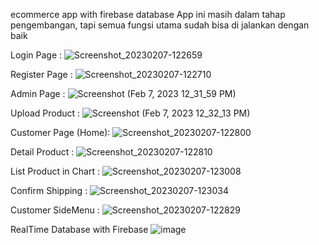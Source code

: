 ecommerce app with firebase database
App ini masih dalam tahap pengembangan, tapi semua fungsi utama sudah bisa di jalankan dengan baik

Login Page :
![Screenshot_20230207-122659](https://user-images.githubusercontent.com/19162968/217157298-737eb0de-bbf9-4389-8107-e769e5f52374.png)


Register Page :
![Screenshot_20230207-122710](https://user-images.githubusercontent.com/19162968/217157356-804f468d-8e99-4c26-9002-67ffc28f953e.png)


Admin Page :
![Screenshot (Feb 7, 2023 12_31_59 PM)](https://user-images.githubusercontent.com/19162968/217157451-6e7b3448-1c1b-49f5-8842-f2a2fd12d470.png)


Upload Product :
![Screenshot (Feb 7, 2023 12_32_13 PM)](https://user-images.githubusercontent.com/19162968/217157494-0999fb1d-903a-48d0-94d2-be3eb90fa3b1.png)


Customer Page (Home):
![Screenshot_20230207-122800](https://user-images.githubusercontent.com/19162968/217157539-6411af9e-2296-4903-bc01-2e405df51bbb.png)


Detail Product :
![Screenshot_20230207-122810](https://user-images.githubusercontent.com/19162968/217157584-d5324eef-0e73-4fe2-aafd-94390b66d72b.png)


List Product in Chart :
![Screenshot_20230207-123008](https://user-images.githubusercontent.com/19162968/217157649-2bb931d2-ed82-4b37-93f2-83a1a6911f21.png)


Confirm Shipping :
![Screenshot_20230207-123034](https://user-images.githubusercontent.com/19162968/217157705-ed54681e-c156-49f1-b0fc-59d6573cd539.png)


Customer SideMenu :
![Screenshot_20230207-122829](https://user-images.githubusercontent.com/19162968/217157790-af817e0a-1f1e-4a6d-8b60-e1a569065e6e.png)


RealTime Database with Firebase
![image](https://user-images.githubusercontent.com/19162968/217157921-895e9981-35cb-4375-bb4d-26a6745ed791.png)

